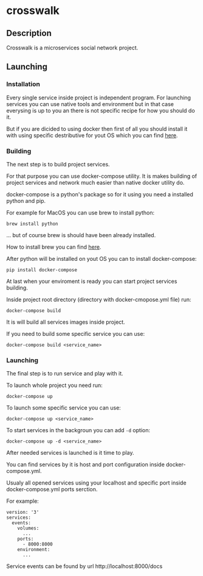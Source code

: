 # crosswalk

## Description
Crosswalk is a microservices social network project.

## Launching
### Installation
Every single service inside project is independent program. 
For launching services you can use native tools and environment but in that case everysing is up to you an there is not specific recipe for how you should do it.

But if you are dicided to using docker then first of all you should install it with using specific destributive for yout OS which you can find [here](https://docs.docker.com/get-docker/).

### Building
The next step is to build project services.

For that purpose you can use docker-compose utility. It is makes building of project services and network much easier than native docker utility do.

docker-compose is a python's package so for it using you need a installed python and pip.

For example for MacOS you can use brew to install python:
```
brew install python
```
... but of course brew is should have been already installed.

How to install brew you can find [here](https://brew.sh/index_ru).

After python will be installed on yout OS you can to install docker-compose:
```
pip install docker-compose
```

At last when your enviroment is ready you can start project services building.

Inside project root directory (directory with docker-cmopose.yml file) run:
```
docker-compose build
```
It is will build all services images inside project.

If you need to build some specific service you can use:
```
docker-compose build <service_name>
```

### Launching
The final step is to run service  and play with it.

To launch whole project you need run:
```
docker-compose up
```

To launch some specific service you can use:
```
docker-compose up <service_name>
```

To start services in the backgroun you can add `-d` option:
```
docker-compose up -d <service_name>
```

After needed services is launched is it time to play.

You can find services by it is host and port configuration inside docker-compose.yml.

Usualy all opened services using your localhost and specific port inside docker-compose.yml ports serction.

For example:
```
version: '3'
services:
  events:
    volumes:
      ...
    ports:
      - 8000:8000
    environment:
      ...
```

Service events can be found by url http://localhost:8000/docs
